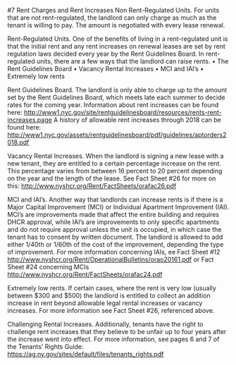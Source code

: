 #7 Rent Charges and Rent Increases
Non Rent-Regulated Units. For units that are not rent-regulated, the landlord can only charge as much as the tenant is willing to pay. The amount is negotiated with every lease renewal. 

Rent-Regulated Units. One of the benefits of living in a rent-regulated unit is that the initial rent and any rent increases on renewal leases are set by rent regulation laws decided every year by the Rent Guidelines Board. In rent-regulated units, there are a few ways that the landlord can raise rents. 
•	The Rent Guidelines Board
•	Vacancy Rental Increases
•	MCI and IAI’s
•	Extremely low rents

Rent Guidelines Board. The landlord is only able to charge up to the amount set by the Rent Guidelines Board, which meets late each summer to decide rates for the coming year. Information about rent increases can be found here: http://www1.nyc.gov/site/rentguidelinesboard/resources/rents-rent-increases.page A history of allowable rent increases through 2018 can be found here: 
http://www1.nyc.gov/assets/rentguidelinesboard/pdf/guidelines/aptorders2018.pdf

Vacancy Rental Increases. When the landlord is signing a new lease with a new tenant, they are entitled to a certain percentage increase on the rent. This percentage varies from between 16 percent to 20 percent depending on the year and the length of the lease. See Fact Sheet #26 for more on this: http://www.nyshcr.org/Rent/FactSheets/orafac26.pdf

MCI and IAI’s. Another way that landlords can increase rents is if there is a Major Capital Improvement (MCI) or Individual Apartment Improvement (IAI). MCI’s are improvements made that affect the entire building and requires DHCR approval, while IAI’s are improvements to only specific apartments and do not require approval unless the unit is occupied, in which case the tenant has to consent by written document.  The landlord is allowed to add either 1/40th or 1/60th of the cost of the improvement, depending the type of improvement. For more information concerning IAIs, ee Fact Sheet #12 http://www.nyshcr.org/Rent/OperationalBulletins/orao20161.pdf or Fact Sheet #24 concerning MCIs http://www.nyshcr.org/Rent/FactSheets/orafac24.pdf

Extremely low rents. If certain cases, where the rent is very low (usually between $300 and $500) the landlord is entitled to collect an addition increase in rent beyond allowable legal rental increases or vacancy increases. For more information see Fact Sheet #26, referenced above.

Challenging Rental Increases. Additionally, tenants have the right to challenge rent increases that they believe to be unfair up to four years after the increase went into effect. For more information, see pages 6 and 7 of the Tenants’ Rights Guide:  https://ag.ny.gov/sites/default/files/tenants_rights.pdf
